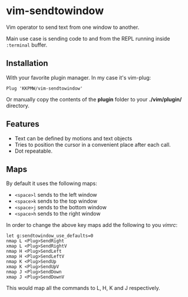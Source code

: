 # vim-sendtowindow

Vim operator to send text from one window to another.

Main use case is sending code to and from the REPL running inside `:terminal` buffer.

## Installation ##

With your favorite plugin manager. In my case it's vim-plug:

`Plug 'KKPMW/vim-sendtowindow'`

Or manually copy the contents of the **plugin** folder to your
**./vim/plugin/** directory.

## Features ##

* Text can be defined by motions and text objects
* Tries to position the cursor in a convenient place after each call.
* Dot repeatable.

## Maps ##

By default it uses the following maps:

* `<space>l` sends to the left window
* `<space>k` sends to the top window
* `<space>j` sends to the bottom window
* `<space>h` sends to the right window

In order to change the above key maps add the following to you *vimrc*:

    let g:sendtowindow_use_defaults=0
    nmap L <Plug>SendRight
    xmap L <Plug>SendRightV
    nmap H <Plug>SendLeft
    xmap H <Plug>SendLeftV
    nmap K <Plug>SendUp
    xmap K <Plug>SendUpV
    nmap J <Plug>SendDown
    xmap J <Plug>SendDownV

This would map all the commands to L, H, K and J respectively.

